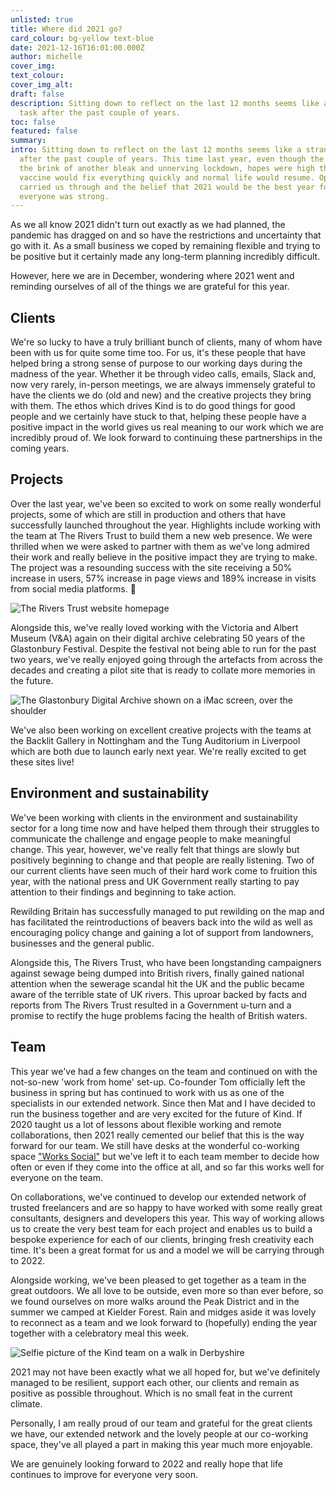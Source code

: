```yaml
---
unlisted: true
title: Where did 2021 go?
card_colour: bg-yellow text-blue
date: 2021-12-16T16:01:00.000Z
author: michelle
cover_img:
text_colour:
cover_img_alt:
draft: false
description: Sitting down to reflect on the last 12 months seems like a strange
  task after the past couple of years.
toc: false
featured: false
summary:
intro: Sitting down to reflect on the last 12 months seems like a strange task
  after the past couple of years. This time last year, even though the UK was on
  the brink of another bleak and unnerving lockdown, hopes were high that the
  vaccine would fix everything quickly and normal life would resume. Optimism
  carried us through and the belief that 2021 would be the best year for
  everyone was strong.
---
```


As we all know 2021 didn't turn out exactly as we had planned, the pandemic has dragged on and so have the restrictions and uncertainty that go with it. As a small business we coped by remaining flexible and trying to be positive but it certainly made any long-term planning incredibly difficult.

However, here we are in December, wondering where 2021 went and reminding ourselves of all of the things we are grateful for this year.

## Clients

We're so lucky to have a truly brilliant bunch of clients, many of whom have been with us for quite some time too. For us, it's these people that have helped bring a strong sense of purpose to our working days during the madness of the year. Whether it be through video calls, emails, Slack and, now very rarely, in-person meetings, we are always immensely grateful to have the clients we do (old and new) and the creative projects they bring with them. The ethos which drives Kind is to do good things for good people and we certainly have stuck to that, helping these people have a positive impact in the world gives us real meaning to our work which we are incredibly proud of. We look forward to continuing these partnerships in the coming years.

## P﻿rojects

Over the last year, we've been so excited to work on some really wonderful projects, some of which are still in production and others that have successfully launched throughout the year. Highlights include working with the team at The Rivers Trust to build them a new web presence. We were thrilled when we were asked to partner with them as we've long admired their work and really believe in the positive impact they are trying to make. The project was a resounding success with the site receiving a 50% increase in users, 57% increase in page views and 189% increase in visits from social media platforms. 🎉

![The Rivers Trust website homepage](../images/rivers-trust-homepage.png)

Alongside this, we've really loved working with the Victoria and Albert Museum (V&A) again on their digital archive celebrating 50 years of the Glastonbury Festival. Despite the festival not being able to run for the past two years, we've really enjoyed going through the artefacts from across the decades and creating a pilot site that is ready to collate more memories in the future.

![The Glastonbury Digital Archive shown on a iMac screen, over the shoulder](../images/glastonbury-mockup.png)

We've also been working on excellent creative projects with the teams at the Backlit Gallery in Nottingham and the Tung Auditorium in Liverpool which are both due to launch early next year. We're really excited to get these sites live!

## Environment and sustainability

We've been working with clients in the environment and sustainability sector for a long time now and have helped them through their struggles to communicate the challenge and engage people to make meaningful change. This year, however, we've really felt that things are slowly but positively beginning to change and that people are really listening. Two of our current clients have seen much of their hard work come to fruition this year, with the national press and UK Government really starting to pay attention to their findings and beginning to take action.

Rewilding Britain has successfully managed to put rewilding on the map and has facilitated the reintroductions of beavers back into the wild as well as encouraging policy change and gaining a lot of support from landowners, businesses and the general public.

Alongside this, The Rivers Trust, who have been longstanding campaigners against sewage being dumped into British rivers, finally gained national attention when the sewerage scandal hit the UK and the public became aware of the terrible state of UK rivers. This uproar backed by facts and reports from The Rivers Trust resulted in a Government u-turn and a promise to rectify the huge problems facing the health of British waters.

## T﻿eam

This year we've had a few changes on the team and continued on with the not-so-new 'work from home' set-up. Co-founder Tom officially left the business in spring but has continued to work with us as one of the specialists in our extended network. Since then Mat and I have decided to run the business together and are very excited for the future of Kind. If 2020 taught us a lot of lessons about flexible working and remote collaborations, then 2021 really cemented our belief that this is the way forward for our team. We still have desks at the wonderful co-working space ["Works Social"](https://www.workssocial.co/) but we've left it to each team member to decide how often or even if they come into the office at all, and so far this works well for everyone on the team.

On collaborations, we've continued to develop our extended network of trusted freelancers and are so happy to have worked with some really great consultants, designers and developers this year. This way of working allows us to create the very best team for each project and enables us to build a bespoke experience for each of our clients, bringing fresh creativity each time. It's been a great format for us and a model we will be carrying through to 2022.

Alongside working, we've been pleased to get together as a team in the great outdoors. We all love to be outside, even more so than ever before, so we found ourselves on more walks around the Peak District and in the summer we camped at Kielder Forest. Rain and midges aside it was lovely to reconnect as a team and we look forward to (hopefully) ending the year together with a celebratory meal this week.

![Selfie picture of the Kind team on a walk in Derbyshire](../images/kind-in-derbyshire.jpg)

2021 may not have been exactly what we all hoped for, but we've definitely managed to be resilient, support each other, our clients and remain as positive as possible throughout. Which is no small feat in the current climate.

Personally, I am really proud of our team and grateful for the great clients we have, our extended network and the lovely people at our co-working space, they've all played a part in making this year much more enjoyable.

We are genuinely looking forward to 2022 and really hope that life continues to improve for everyone very soon.
